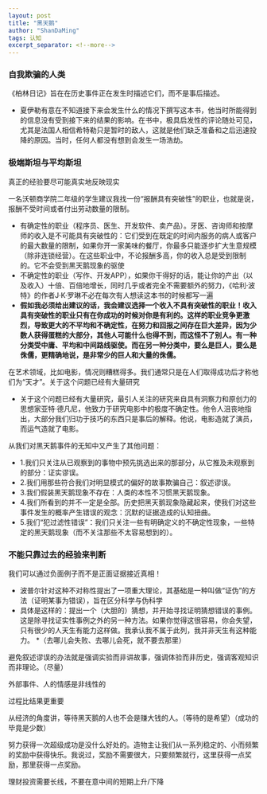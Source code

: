 ```yaml
---
layout: post
title: "黑天鹅"
author: "ShanDaMing"
tags: 认知
excerpt_separator: <!--more-->
---
```


<!--more-->

### 自我欺骗的人类
《柏林日记》旨在在历史事件正在发生时描述它们，而不是事后描述。
* 夏伊勒有意在不知道接下来会发生什么的情况下撰写这本书，他当时所能得到的信息没有受到接下来的结果的影响。在书中，极具启发性的评论随处可见，尤其是法国人相信希特勒只是暂时的敌人，这就是他们缺乏准备和之后迅速投降的原因。当时，任何人都没有想到会发生一场浩劫。

### 极端斯坦与平均斯坦
真正的经验要尽可能真实地反映现实

一名沃顿商学院二年级的学生建议我找一份“报酬具有突破性”的职业，也就是说，报酬不受时间或者付出劳动数量的限制。
* 有确定性的职业（程序员、医生、开发软件、卖产品）。牙医、咨询师和按摩师的收入是不可能具有突破性的：它们受到在既定的时间内服务的病人或客户的最大数量的限制，如果你开一家美味的餐厅，你最多只能逐步扩大生意规模（除非连锁经营）。在这些职业中，不论报酬多高，你的收入总是受到限制的。它不会受到黑天鹅现象的驱使
* 不确定性的职业（写作、开发APP），如果你干得好的话，能让你的产出（以及收入）十倍、百倍地增长，同时几乎或者完全不需要额外的努力，《哈利·波特》的作者J·K·罗琳不必在每次有人想读这本书的时候都写一遍
* **假如我必须给出建议的话，我会建议选择一个收入不具有突破性的职业！收入具有突破性的职业只有在你成功的时候对你是有利的。这样的职业竞争更激烈，导致更大的不平均和不确定性，在努力和回报之间存在巨大差异，因为少数人获得蛋糕的大部分，其他人可能什么也得不到，而这怪不了别人。有一种分类受中庸、平均和中间路线驱使。而在另一种分类中，要么是巨人，要么是侏儒，更精确地说，是非常少的巨人和大量的侏儒。**

在艺术领域，比如电影，情况则糟糕得多。我们通常只是在人们取得成功后才称他们为“天才”。关于这个问题已经有大量研究
* 关于这个问题已经有大量研究，最引人关注的研究来自具有洞察力和原创力的思想家亚特·德凡尼，他致力于研究电影中的极度不确定性。他令人沮丧地指出，大部分我们归功于技巧的东西只是事后的解释。他说，电影造就了演员，而运气造就了电影。


从我们对黑天鹅事件的无知中又产生了其他问题：
* 1.我们只关注从已观察到的事物中预先挑选出来的那部分，从它推及未观察到的部分：证实谬误。
* 2.我们用那些符合我们对明显模式的偏好的故事欺骗自己：叙述谬误。
* 3.我们假装黑天鹅现象不存在：人类的本性不习惯黑天鹅现象。
* 4.我们所看到的并不一定是全部。历史把黑天鹅现象隐藏起来，使我们对这些事件发生的概率产生错误的观念：沉默的证据造成的认知扭曲。
* 5.我们“犯过滤性错误”：我们只关注一些有明确定义的不确定性现象，一些特定的黑天鹅现象（而不关注那些不太容易想到的）。

### 不能只靠过去的经验来判断
我们可以通过负面例子而不是正面证据接近真相！
* 波普尔针对这种不对称性提出了一项重大理论，其基础是一种叫做“证伪”的方法（证明某事为错误），旨在区分科学与伪科学
* 具体是这样的：提出一个（大胆的）猜想，并开始寻找证明猜想错误的事例。这是除寻找证实性事例之外的另一种方法。如果你觉得这很容易，你会失望，只有很少的人天生有能力这样做。我承认我不属于此列，我并非天生有这种能力。
*（去哪儿会失败、去哪儿会死，就不要去那里）

避免叙述谬误的办法就是强调实验而非讲故事，强调体验而非历史，强调客观知识而非理论。（尽量）

外部事件、人的情感是非线性的

过程比结果更重要

从经济的角度讲，等待黑天鹅的人也不会是赚大钱的人。（等待的是希望）（成功的毕竟是少数）

努力获得一次超级成功是没什么好处的。造物主让我们从一系列稳定的、小而频繁的奖励中获得快乐。我说过，奖励不需要很大，只要频繁就行，这里获得一点奖励，那里获得一点奖励。

理财投资需要长线，不要在意中间的短期上升/下降

